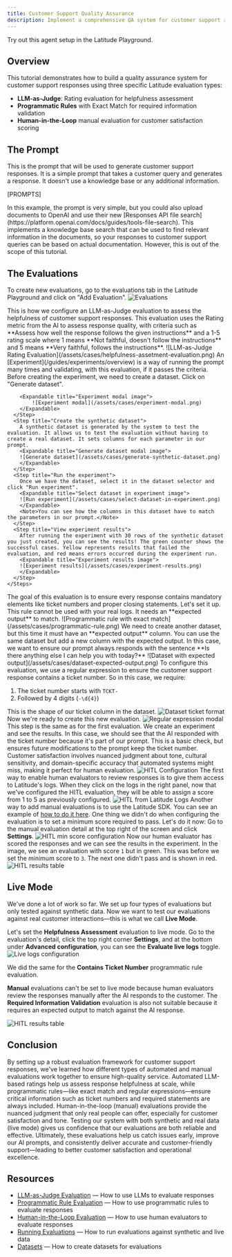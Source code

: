 ```yaml
---
title: Customer Support Quality Assurance
description: Implement a comprehensive QA system for customer support responses using Rating-based LLM evaluation, Exact Match rules, and Manual review
---
```


<Card
title="Live example"
href="https://app.latitude.so/share/d/3cb9571e-8022-415c-9140-9d729fc0b155"
arrow="true"
cta="Copy to your Latitude">
Try out this agent setup in the Latitude Playground.
</Card>

## Overview

This tutorial demonstrates how to build a quality assurance system for customer support responses using three specific Latitude evaluation types:

- **LLM-as-Judge**: Rating evaluation for helpfulness assessment
- **Programmatic Rules** with Exact Match for required information validation
- **Human-in-the-Loop** manual evaluation for customer satisfaction scoring

## The Prompt

This is the prompt that will be used to generate customer support responses. It is a simple prompt that takes a customer query and generates a response. It doesn't use a knowledge base or any additional information.

[PROMPTS]

<Note>
In this example, the prompt is very simple, but you could also upload documents to OpenAI and use their new [Responses API file search](https://platform.openai.com/docs/guides/tools-file-search). This implements a knowledge base search that can be used to find relevant information in the documents, so your responses to customer support queries can be based on actual documentation. However, this is out of the scope of this tutorial.
</Note>

## The Evaluations

To create new evaluations, go to the evaluations tab in the Latitude Playground and click on "Add Evaluation".
![Evaluations](/assets/cases/evaluations-button.png)

<AccordionGroup>
<Accordion title="Helpfulness Assessment (LLM-as-Judge)">
    This is how we configure an LLM-as-Judge evaluation to assess the helpfulness of customer support responses.
    <Steps>
      <Step title="Configure the evaluation">
    This evaluation uses the Rating metric from the AI to assess response quality, with criteria such as **Assess how well the response follows the given instructions** and a 1-5 rating scale where 1 means **Not faithful, doesn't follow the instructions** and 5 means **Very faithful, follows the instructions**.
       <Expandable title="LLM-as-Judge Evaluation modal image">
       ![LLM-as-Judge Rating Evaluation](/assets/cases/helpfulness-assetment-evaluation.png)
       </Expandable>
      </Step>
      <Step title="Create an experiment from the evaluation">
        An [Experiment](/guides/experiments/overview) is a way of running the prompt many times and validating, with this evaluation, if it passes the criteria.
        Before creating the experiment, we need to create a dataset. Click on "Generate dataset".

        <Expandable title="Experiment modal image">
            ![Experiment modal](/assets/cases/experiment-modal.png)
        </Expandable>
      </Step>
      <Step title="Create the synthetic dataset">
        A synthetic dataset is generated by the system to test the evaluation. It allows us to test the evaluation without having to create a real dataset. It sets columns for each parameter in our prompt.
        <Expandable title="Generate dataset modal image">
        ![Generate dataset](/assets/cases/generate-synthetic-dataset.png)
        </Expandable>
      </Step>
      <Step title="Run the experiment">
        Once we have the dataset, select it in the dataset selector and click "Run experiment".
        <Expandable title="Select dataset in experiment image">
        ![Run experiment](/assets/cases/select-dataset-in-experiment.png)
        </Expandable>
        <Note>You can see how the columns in this dataset have to match the parameters in our prompt.</Note>
      </Step>
      <Step title="View experiment results">
        After running the experiment with 30 rows of the synthetic dataset you just created, you can see the results! The green counter shows the successful cases. Yellow represents results that failed the evaluation, and red means errors occurred during the experiment run.
        <Expandable title="Experiment results image">
        ![Experiment results](/assets/cases/experiment-results.png)
        </Expandable>
      </Step>
    </Steps>

</Accordion>
<Accordion title="Required Information Validation (Programmatic Rule - Exact Match)">
The goal of this evaluation is to ensure every response contains mandatory elements like ticket numbers and proper closing statements. Let's set it up.
<Steps>
<Step title="Configure the evaluation">
<Note>This rule cannot be used with your real logs. It needs an **expected output** to match.</Note>
<Expandable title="Programmatic rule Evaluation modal image">
![Programmatic rule with exact match](/assets/cases/programmatic-rule.png)
</Expandable>
</Step>
<Step title="Create dataset with expected output">
We need to create another dataset, but this time it must have an **expected output** column.
You can use the same dataset but add a new column with the expected output. In this case, we want to ensure our prompt always responds with the sentence **Is there anything else I can help you with today?**
<Expandable title="Dataset with expected output selector image">
![Dataset with expected output](/assets/cases/dataset-expected-output.png)
</Expandable>
</Step>
</Steps>
</Accordion>
<Accordion title="Contains Ticket Number (Programmatic Rule - Regular Expression)">
<Steps>
<Step title="Configure the evaluation">
To configure this evaluation, we use a regular expression to ensure the customer support response contains a ticket number.
So in this case, we require:

1. The ticket number starts with `TCKT-`
2. Followed by 4 digits (`-\d{4}`)

This is the shape of our ticket column in the dataset.
<Expandable title="Dataset ticket column image">
![Dataset ticket format](/assets/cases/dataset-ticket-format.png)
</Expandable>
Now we're ready to create this new evaluation.
<Expandable title="Regular expression Evaluation modal image">
![Regular expression modal](/assets/cases/regular-expression-modal.png)
</Expandable>
</Step>
<Step title="Run the experiment">
This step is the same as for the first evaluation. We create an experiment and see the results. In this case, we should see that the AI responded with the ticket number because it's part of our prompt. This is a basic check, but ensures future modifications to the prompt keep the ticket number.
</Step>
</Steps>
</Accordion>
<Accordion title="Manual Evaluation (HITL - Human in the Loop)">
<Steps>
<Step title="Configure the evaluation">
Customer satisfaction involves nuanced judgment about tone, cultural sensitivity, and domain-specific accuracy that automated systems might miss, making it perfect for human evaluation.
<Expandable title="Manual evaluation modal image">
![HITL Configuration](/assets/cases/human-in-the-loop-configuration.png)
</Expandable>
</Step>
<Step title="Annotate past conversations (logs)">
The first way to enable human evaluators to review responses is to give them access to Latitude's logs.
When they click on the logs in the right panel, now that we've configured the HITL evaluation, they will be able to assign a score from 1 to 5 as previously configured.
<Expandable title="Manual evaluation on latitude logs">
![HITL from Latitude Logs](/assets/cases/manual-evaluation-from-logs.png)
</Expandable>
</Step>
<Step title="Annotate with the SDK">
Another way to add manual evaluations is to use the Latitude SDK. You
can see an example of [how to do it here](/examples/sdk/annotate-log).
</Step>
<Step title="Minimum score">
One thing we didn't do when configuring the evaluation is to set a minimum score required to pass. Let's do it now: Go to the manual evaluation detail at the top right of the screen and click **Settings**.
<Expandable title="Min score configuration">
![HITL min score configuration](/assets/cases/hitl-setting-min-score-threshold.png)
</Expandable>
</Step>
<Step title="Manual evaluation results">
Now our human evaluator has scored the responses and we can see the results in the experiment.
In the image, we see an evaluation with score `1` but in green. This was before we set the minimum score to `3`. The next one didn't pass and is shown in red.
<Expandable title="Min score configuration">
![HITL results table](/assets/cases/hitl-results-table.png)
</Expandable>
</Step>
</Steps>
</Accordion>
</AccordionGroup>

## Live Mode

We've done a lot of work so far. We set up four types of evaluations but only tested against synthetic data. Now we want to test our evaluations against real customer interactions—this is what we call **Live Mode**.

Let's set the **Helpfulness Assessment** evaluation to live mode. Go to the evaluation's detail, click the top right corner **Settings**, and at the bottom under **Advanced configuration**, you can see the **Evaluate live logs** toggle.
![Live logs configuration](/assets/cases/live-logs-toggle.png)

We did the same for the **Contains Ticket Number** programmatic rule evaluation.

<Note>**Manual** evaluations can't be set to live mode because human evaluators review the responses manually after the AI responds to the customer. The **Required Information Validation** evaluation is also not suitable because it requires an expected output to match against the AI response.</Note>

![HITL results table](/assets/cases/evaluation-list.png)

## Conclusion

By setting up a robust evaluation framework for customer support responses, we've learned how different types of automated and manual evaluations work together to ensure high-quality service. Automated LLM-based ratings help us assess response helpfulness at scale, while programmatic rules—like exact match and regular expressions—ensure critical information such as ticket numbers and required statements are always included. Human-in-the-loop (manual) evaluations provide the nuanced judgment that only real people can offer, especially for customer satisfaction and tone. Testing our system with both synthetic and real data (live mode) gives us confidence that our evaluations are both reliable and effective. Ultimately, these evaluations help us catch issues early, improve our AI prompts, and consistently deliver accurate and customer-friendly support—leading to better customer satisfaction and operational excellence.

## Resources

- [LLM-as-Judge Evaluation](/guides/evaluations/llm-as-judges) — How to use LLMs to evaluate responses
- [Programmatic Rule Evaluation](/guides/evaluations/programmatic-rules) — How to use programmatic rules to evaluate responses
- [Human-in-the-Loop Evaluation](/guides/evaluations/humans-in-the-loop) — How to use human evaluators to evaluate responses
- [Running Evaluations](/guides/evaluations/running-evaluations) — How to run evaluations against synthetic and live data
- [Datasets](/guides/datasets/overview) — How to create datasets for evaluations
